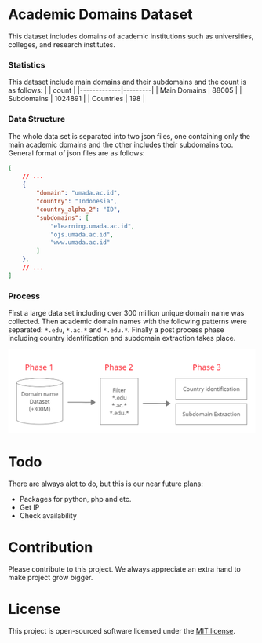 # Academic Domains Dataset

This dataset includes domains of academic institutions such as universities, colleges, and research institutes.

### Statistics
This dataset include main domains and their subdomains and the count is as follows:
|  | count   |
|-------------|---------|
| Main Domains | 88005   |
| Subdomains   | 1024891 |
| Countries   | 198 |

### Data Structure

The whole data set is separated into two json files, one containing only the main academic domains and the other includes their subdomains too. General format of json files are as follows:
```json
[
	// ...
	{
		"domain": "umada.ac.id",
		"country": "Indonesia",
		"country_alpha_2": "ID",
		"subdomains": [
			"elearning.umada.ac.id",
			"ojs.umada.ac.id",
			"www.umada.ac.id"
		]
	},
	// ...
]
```
### Process
First a large data set including over 300 million unique domain name was collected. Then academic domain names with the following patterns were separated: `*.edu`, `*.ac.*` and `*.edu.*`.
Finally a post process phase including country identification and subdomain extraction takes place.

![Process Architecture](https://raw.githubusercontent.com/mohsennazari/academic-domains-dataset/master/assets/academic_domains_list_architecture.jpg)

# Todo
There are always alot to do, but this is our near future plans:
- Packages for python, php and etc.
- Get IP
- Check availability  


# Contribution

Please contribute to this project. We always appreciate an extra hand to make project grow bigger.

# License
This project is open-sourced software licensed under the [MIT license](https://opensource.org/licenses/MIT).
